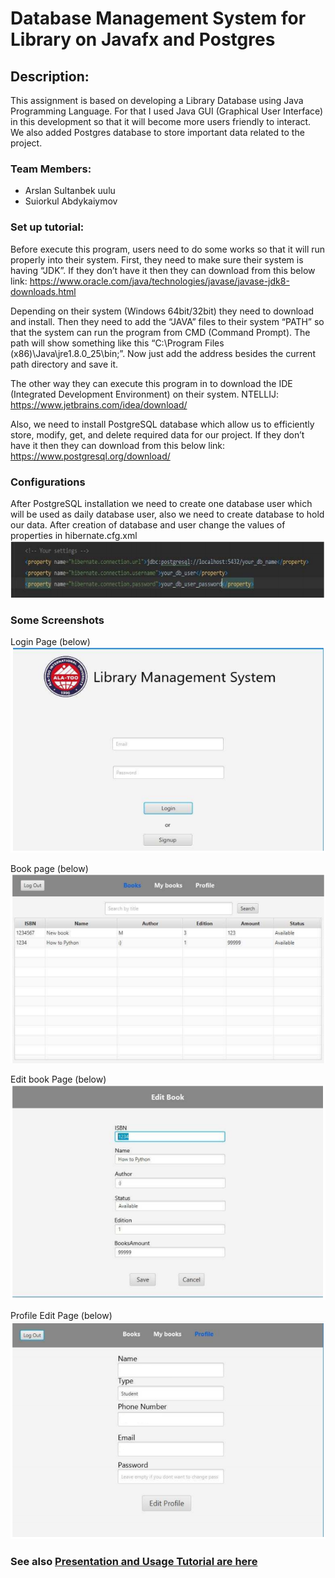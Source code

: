 # Database Management System for Library on Javafx and Postgres
## Description:

This assignment is based on developing a Library Database using Java
Programming Language. For that I used Java GUI (Graphical User Interface) in this development so
that it will become more users friendly to interact.
We also added Postgres database to store important data related to the project. 

### Team Members:
- Arslan Sultanbek uulu
- Suiorkul Abdykaiymov

### Set up tutorial:
Before execute this program, users need to do some works so that it will run properly into their
system. First, they need to make sure their system is having “JDK”. If they don’t have it then
they can download from this below link: 
https://www.oracle.com/java/technologies/javase/javase-jdk8-downloads.html

Depending on their system (Windows 64bit/32bit) they need to download and install. Then
they need to add the “JAVA” files to their system “PATH” so that the system can run the
program from CMD (Command Prompt). The path will show something like this “C:\Program
Files (x86)\Java\jre1.8.0_25\bin;”. Now just add the address besides the current path directory
and save it.

The other way they can execute this program in to download the IDE (Integrated Development
Environment) on their system.
NTELLIJ: 
https://www.jetbrains.com/idea/download/

Also, we need to install PostgreSQL database which allow us to efficiently store, modify, get,
and delete required data for our project. If they don’t have it then they can download from this
below link:
https://www.postgresql.org/download/

### Configurations
After PostgreSQL installation we need to create one database user which will be used as daily
database user, also we need to create database to hold our data. After creation of database
and user change the values of properties in hibernate.cfg.xml 
<img src="OOP%20App%20Screenshots/configuration%201.PNG">



### Some Screenshots

Login Page (below)
<img src="OOP%20App%20Screenshots/Login%20main%20screen.PNG">

Book page  (below)
<img src="OOP%20App%20Screenshots/Books-second.PNG">

Edit book Page  (below)
<img src="OOP%20App%20Screenshots/Editing%20book-fourth.PNG">

Profile Edit Page (below)
<img src="OOP%20App%20Screenshots/Profile%20page-third.PNG">

### See also [Presentation and Usage Tutorial are here](https://github.com/arslansD/OOP-final-project/blob/main/Presentation%20and%20Tutorial/Database%20Management%20System%20for%20Library%20ppt.pdf)
